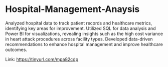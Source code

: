 # Hospital-Management-Anaysis


Analyzed hospital data to track patient records and healthcare metrics, identifying key areas for improvement. Utilized SQL for data analysis and Power BI for visualizations, revealing insights such as the high cost variance in heart attack procedures across facility types. Developed data-driven recommendations to enhance hospital management and improve healthcare outcomes.

Link: https://tinyurl.com/mpa82cdp
